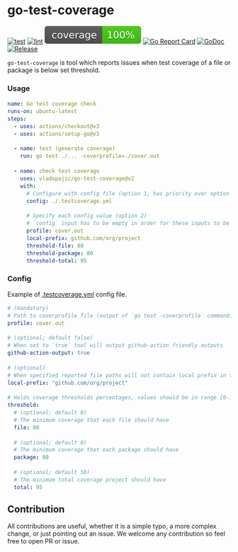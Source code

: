 # go-test-coverage

[![test](https://github.com/vladopajic/go-test-coverage/actions/workflows/test.yml/badge.svg?branch=main)](https://github.com/vladopajic/go-test-coverage/actions/workflows/test.yml)
[![lint](https://github.com/vladopajic/go-test-coverage/actions/workflows/lint.yml/badge.svg?branch=main)](https://github.com/vladopajic/go-test-coverage/actions/workflows/lint.yml)
 [![coverage](https://raw.githubusercontent.com/vladopajic/go-test-coverage/badges/.badges/main/coverage.svg)](https://github.com/vladopajic/go-test-coverage/tree/badges)
[![Go Report Card](https://goreportcard.com/badge/github.com/vladopajic/go-test-coverage?cache=v1)](https://goreportcard.com/report/github.com/vladopajic/go-test-coverage)
[![GoDoc](https://godoc.org/github.com/vladopajic/go-test-coverage?status.svg)](https://godoc.org/github.com/vladopajic/go-test-coverage)
[![Release](https://img.shields.io/github/release/vladopajic/go-test-coverage.svg?style=flat-square)](https://github.com/vladopajic/go-test-coverage/releases/latest)


`go-test-coverage` is tool which reports issues when test coverage of a file or package is below set threshold.

### Usage

```yml
name: Go test coverage check
runs-on: ubuntu-latest
steps:
  - uses: actions/checkout@v3
  - uses: actions/setup-go@v3
  
  - name: test (generate coverage)
    run: go test ./... -coverprofile=./cover.out

  - name: check test coverage
    uses: vladopajic/go-test-coverage@v2
    with:
      # Configure with config file (option 1, has priority over option 2)
      config: ./.testcoverage.yml
      
      # Specify each config value (option 2)
      # `config` input has to be empty in order for these inputs to be used
      profile: cover.out
      local-prefix: github.com/org/project
      threshold-file: 80
      threshold-package: 80
      threshold-total: 95
```

### Config
Example of [.testcoverage.yml](./.testcoverage.example.yml) config file.

```yml
# (mandatory) 
# Path to coverprofile file (output of `go test -coverprofile` command)
profile: cover.out

# (optional; default false)
# When set to `true` tool will output github-action friendly outputs
github-action-output: true

# (optional) 
# When specified reported file paths will not contain local prefix in the output
local-prefix: "github.com/org/project"

# Holds coverage thresholds percentages, values should be in range [0-100]
threshold:
  # (optional; default 0) 
  # The minimum coverage that each file should have
  file: 80

  # (optional; default 0) 
  # The minimum coverage that each package should have
  package: 80

  # (optional; default 50) 
  # The minimum total coverage project should have
  total: 95
```

## Contribution

All contributions are useful, whether it is a simple typo, a more complex change, or just pointing out an issue. We welcome any contribution so feel free to open PR or issue. 

